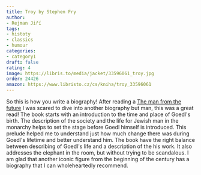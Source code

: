 ```yaml
---
title: Troy by Stephen Fry
author:
- Rejman Jiří
tags:
- histoty
- classics
- humour
categories:
- category1
draft: false
rating: 4
image: https://libris.to/media/jacket/33596061_troy.jpg
order: 24426
amazon: https://www.libristo.cz/cs/kniha/troy_33596061
---
```


So this is how you write a biography! After reading a [The man from the future](projects/blog_content/books/The-man-from-the-future.md)
I was scared to dive into another biography but man, this was a great read! The book starts with an introduction to the time and place of Goedl's birth. The description of the society and the life for Jewish man in the monarchy helps to set the stage before Goedl himself is introduced. This prelude helped me to understand  just how much change there was during Goedl's lifetime and better understand him. The book have the right balance between describing of Goedl's life and a description of the his work. It also addresses the elephant in the room, but without trying to be scandalous. I am glad that another iconic figure from the beginning of the century has a biography that I can wholeheartedly recommend.
